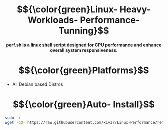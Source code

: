 <h1 align ="center"> $${\color{green}Linux- Heavy- Workloads- Performance- Tunning}$$ </h1>

<h4 align="center">perf.sh is a linux shell script designed for CPU performance and enhance overall system responsiveness.</h4>

# $${\color{green}Platforms}$$

 - All Debian based Distros

# $${\color{green}Auto- Install}$$
```sh
sudo -i
wget -qO- https://raw.githubusercontent.com/xiv3r/Linux-Performance/refs/heads/main/perf.sh | sudo sh
```
